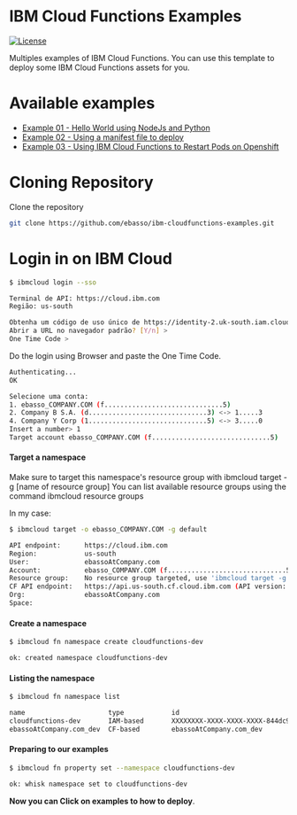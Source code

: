 
IBM Cloud Functions Examples
===========================

[![License](https://img.shields.io/badge/License-Apache%202.0-blue.svg)](https://opensource.org/licenses/Apache-2.0)


Multiples examples of IBM Cloud Functions. You can use this template to deploy some IBM Cloud Functions assets for you.

# Available examples

* [Example 01 - Hello World using NodeJs and Python](https://github.com/ebasso/ibm-cloudfunctions-examples/tree/master/example01)
* [Example 02 - Using a manifest file to deploy](https://github.com/ebasso/ibm-cloudfunctions-examples/tree/master/example02)
* [Example 03 - Using IBM Cloud Functions to Restart Pods on Openshift](https://github.com/ebasso/ibm-cloudfunctions-examples/tree/master/example03)


# Cloning Repository

Clone the repository

```bash
git clone https://github.com/ebasso/ibm-cloudfunctions-examples.git
```


# Login in on IBM Cloud


```bash
$ ibmcloud login --sso

Terminal de API: https://cloud.ibm.com
Região: us-south

Obtenha um código de uso único de https://identity-2.uk-south.iam.cloud.ibm.com/identity/passcode para continuar.
Abrir a URL no navegador padrão? [Y/n] >
One Time Code >
```

Do the login using Browser and paste the One Time Code.

```bash
Authenticating...
OK

Selecione uma conta:
1. ebasso_COMPANY.COM (f..............................5)
2. Company B S.A. (d..............................3) <-> 1.....3
4. Company Y Corp (1..............................5) <-> 3.....0
Insert a number> 1
Target account ebasso_COMPANY.COM (f..............................5)
```


#### Target a namespace

Make sure to target this namespace's resource group with ibmcloud target -g [name of resource group]
You can list available resource groups using the command ibmcloud resource groups

In my case:

```bash
$ ibmcloud target -o ebasso_COMPANY.COM -g default

API endpoint:      https://cloud.ibm.com
Region:            us-south
User:              ebassoAtCompany.com
Account:           ebasso_COMPANY.COM (f..............................5)
Resource group:    No resource group targeted, use 'ibmcloud target -g RESOURCE_GROUP'
CF API endpoint:   https://api.us-south.cf.cloud.ibm.com (API version: 2.147.0)
Org:               ebassoAtCompany.com
Space:             
```


#### Create a namespace

```bash
$ ibmcloud fn namespace create cloudfunctions-dev

ok: created namespace cloudfunctions-dev
```

#### Listing the namespace

```bash
$ ibmcloud fn namespace list

name                     type            id                                    description
cloudfunctions-dev       IAM-based       XXXXXXXX-XXXX-XXXX-XXXX-844dc90ae28X
ebassoAtCompany.com_dev  CF-based        ebassoAtCompany.com_dev
```

#### Preparing to our examples

```bash
$ ibmcloud fn property set --namespace cloudfunctions-dev

ok: whisk namespace set to cloudfunctions-dev
```
 

**Now you can Click on examples to how to deploy**.


